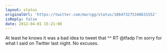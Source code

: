 ```yaml
---
layout: status
originalUrl: 'https://twitter.com/marcgg/status/186473275348631552'
isReply: false
date: 2012-04-01 15:21:08
---
```


At least he knows it was a bad idea to tweet that ^^ RT @tfadp I'm sorry for what I said on Twitter last night. No excuses.
